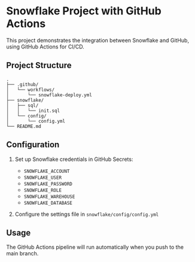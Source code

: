 # Snowflake Project with GitHub Actions

This project demonstrates the integration between Snowflake and GitHub, using GitHub Actions for CI/CD.

## Project Structure

```
.
├── .github/
│   └── workflows/
│       └── snowflake-deploy.yml
├── snowflake/
│   ├── sql/
│   │   └── init.sql
│   └── config/
│       └── config.yml
└── README.md
```

## Configuration

1. Set up Snowflake credentials in GitHub Secrets:
   - `SNOWFLAKE_ACCOUNT`
   - `SNOWFLAKE_USER`
   - `SNOWFLAKE_PASSWORD`
   - `SNOWFLAKE_ROLE`
   - `SNOWFLAKE_WAREHOUSE`
   - `SNOWFLAKE_DATABASE`

2. Configure the settings file in `snowflake/config/config.yml`

## Usage

The GitHub Actions pipeline will run automatically when you push to the main branch. 